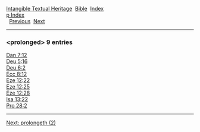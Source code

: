 [Intangible Textual Heritage](../../index)  [Bible](../index) 
[Index](index)   
[p Index](_p_)  
  [Previous](c08886)  [Next](c08888) 

------------------------------------------------------------------------

### &lt;prolonged&gt; 9 entries

[Dan 7:12](../kjv/dan007.htm#012)  
[Deu 5:16](../kjv/deu005.htm#016)  
[Deu 6:2](../kjv/deu006.htm#002)  
[Ecc 8:12](../kjv/ecc008.htm#012)  
[Eze 12:22](../kjv/eze012.htm#022)  
[Eze 12:25](../kjv/eze012.htm#025)  
[Eze 12:28](../kjv/eze012.htm#028)  
[Isa 13:22](../kjv/isa013.htm#022)  
[Pro 28:2](../kjv/pro028.htm#002)  

------------------------------------------------------------------------

[Next: prolongeth (2)](c08888)
